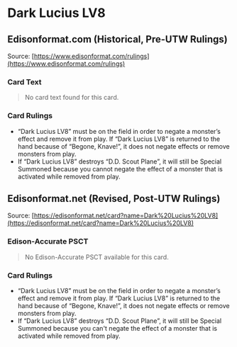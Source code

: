 # Dark Lucius LV8

## Edisonformat.com (Historical, Pre-UTW Rulings)

Source: [https://www.edisonformat.com/rulings](https://www.edisonformat.com/rulings)

### Card Text

> No card text found for this card.

### Card Rulings

*   “Dark Lucius LV8” must be on the field in order to negate a monster’s effect and remove it from play. If “Dark Lucius LV8” is returned to the hand because of “Begone, Knave!”, it does not negate effects or remove monsters from play.
*   If “Dark Lucius LV8” destroys “D.D. Scout Plane”, it will still be Special Summoned because you cannot negate the effect of a monster that is activated while removed from play.

## Edisonformat.net (Revised, Post-UTW Rulings)

Source: [https://edisonformat.net/card?name=Dark%20Lucius%20LV8](https://edisonformat.net/card?name=Dark%20Lucius%20LV8)

### Edison-Accurate PSCT

> No Edison-Accurate PSCT available for this card.

### Card Rulings

*   “Dark Lucius LV8” must be on the field in order to negate a monster’s effect and remove it from play. If “Dark Lucius LV8” is returned to the hand because of “Begone, Knave!”, it does not negate effects or remove monsters from play.
*   If “Dark Lucius LV8” destroys “D.D. Scout Plane”, it will still be Special Summoned because you can't negate the effect of a monster that is activated while removed from play.
            